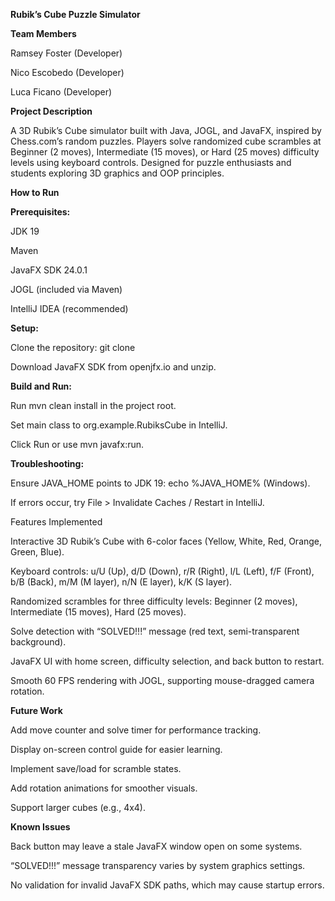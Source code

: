 **Rubik’s Cube Puzzle Simulator**

**Team Members**




Ramsey Foster (Developer)



Nico Escobedo (Developer)



Luca Ficano (Developer)

**Project Description**

A 3D Rubik’s Cube simulator built with Java, JOGL, and JavaFX, inspired by Chess.com’s random puzzles. Players solve randomized cube scrambles at Beginner (2 moves), Intermediate (15 moves), or Hard (25 moves) difficulty levels using keyboard controls. Designed for puzzle enthusiasts and students exploring 3D graphics and OOP principles.

**How to Run**





**Prerequisites:**





JDK 19



Maven



JavaFX SDK 24.0.1



JOGL (included via Maven)



IntelliJ IDEA (recommended)



**Setup:**





Clone the repository: git clone <repo-url>



Download JavaFX SDK from openjfx.io and unzip.



**Build and Run:**





Run mvn clean install in the project root.



Set main class to org.example.RubiksCube in IntelliJ.



Click Run or use mvn javafx:run.



**Troubleshooting:**





Ensure JAVA_HOME points to JDK 19: echo %JAVA_HOME% (Windows).



If errors occur, try File > Invalidate Caches / Restart in IntelliJ.

Features Implemented





Interactive 3D Rubik’s Cube with 6-color faces (Yellow, White, Red, Orange, Green, Blue).



Keyboard controls: u/U (Up), d/D (Down), r/R (Right), l/L (Left), f/F (Front), b/B (Back), m/M (M layer), n/N (E layer), k/K (S layer).



Randomized scrambles for three difficulty levels: Beginner (2 moves), Intermediate (15 moves), Hard (25 moves).



Solve detection with “SOLVED!!!” message (red text, semi-transparent background).



JavaFX UI with home screen, difficulty selection, and back button to restart.



Smooth 60 FPS rendering with JOGL, supporting mouse-dragged camera rotation.

**Future Work**





Add move counter and solve timer for performance tracking.



Display on-screen control guide for easier learning.



Implement save/load for scramble states.



Add rotation animations for smoother visuals.



Support larger cubes (e.g., 4x4).

**Known Issues**





Back button may leave a stale JavaFX window open on some systems.



“SOLVED!!!” message transparency varies by system graphics settings.



No validation for invalid JavaFX SDK paths, which may cause startup errors.
